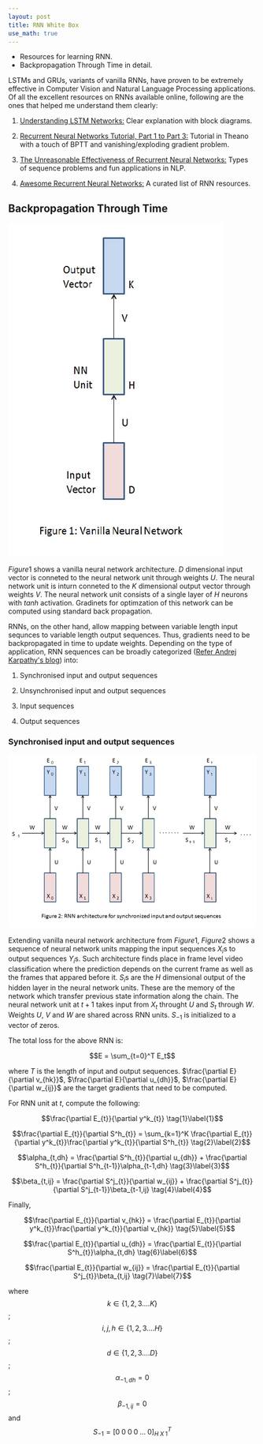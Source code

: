 ```yaml
---
layout: post
title: RNN White Box
use_math: true
---
```


* Resources for learning RNN.  
* Backpropagation Through Time in detail.

LSTMs and GRUs, variants of vanilla RNNs, have proven to be extremely effective in Computer Vision and Natural Language Processing applications. Of all the excellent resources on RNNs available online, following are the ones that helped me understand them clearly:

1. [Understanding LSTM Networks:](http://colah.github.io/posts/2015-08-Understanding-LSTMs/) Clear explanation with block diagrams.

2. [Recurrent Neural Networks Tutorial, Part 1 to Part 3:](http://www.wildml.com/2015/09/recurrent-neural-networks-tutorial-part-1-introduction-to-rnns/) Tutorial in Theano with a touch of BPTT and vanishing/exploding gradient problem.

3. [The Unreasonable Effectiveness of Recurrent Neural Networks:](http://karpathy.github.io/2015/05/21/rnn-effectiveness/) Types of sequence problems and fun applications in NLP.

4. [Awesome Recurrent Neural Networks:](https://github.com/kjw0612/awesome-rnn) A curated list of RNN resources.

## Backpropagation Through Time

![](/images/VanillaNN.jpg  "Vanilla Neural Network")

$Figure 1$ shows a vanilla neural network architecture. $D$ dimensional input vector is conneted to the neural network unit through weights $U$. The neural network unit is inturn conneted to the $K$ dimensional output vector through weights $V$. The neural network unit consists of a single layer of $H$ neurons with $tanh$ activation. Gradinets for optimzation of this network can be computed using standard back propagation.

RNNs, on the other hand, allow mapping between variable length input sequnces to variable length output sequences. Thus, gradients need to be backpropagated in time to update weights. Depending on the type of application, RNN sequences can be broadly categorized ([Refer Andrej Karpathy's blog](http://karpathy.github.io/2015/05/21/rnn-effectiveness/)) into:

1. Synchronised input and output sequences

2. Unsynchronised input and output sequences

3. Input sequences

4. Output sequences

### Synchronised input and output sequences

![](/images/RNNSyncIpOp.jpg  "RNN architecture for synchronized input and output sequences")

Extending vanilla neural network architecture from $Figure 1$, $Figure 2$ shows a sequence of neural network units mapping the input sequences $X_{i}$s to output sequences $Y_{i}$s. Such architecture finds place in frame level video classification where the prediction depends on the current frame as well as the frames that appared before it. $S_{i}$s are the $H$ dimensional output of the hidden layer in the neural network units. These are the memory of the network which transfer previous state information along the chain. The neural network unit at $t+1$ takes input from $X_{t}$ throught $U$ and $S_{t}$ through $W$. Weights $U$, $V$ and $W$ are shared across RNN units. $S_{-1}$ is initialized to a vector of zeros.

The total loss for the above RNN is:

$$E = \sum_{t=0}^T E_t$$

where $T$ is the length of input and output sequences. 
$\frac{\partial E}{\partial v_{hk}}$, $\frac{\partial E}{\partial u_{dh}}$, $\frac{\partial E}{\partial w_{ij}}$ are the target gradients that need to be computed.

For RNN unit at $t$, compute the following:

$$\frac{\partial E_{t}}{\partial y^k_{t}} \tag{1}\label{1}$$

$$\frac{\partial E_{t}}{\partial S^h_{t}} = \sum_{k=1}^K \frac{\partial E_{t}}{\partial y^k_{t}}\frac{\partial y^k_{t}}{\partial S^h_{t}} \tag{2}\label{2}$$

$$\alpha_{t,dh} = \frac{\partial S^h_{t}}{\partial u_{dh}} + \frac{\partial S^h_{t}}{\partial S^h_{t-1}}\alpha_{t-1,dh} \tag{3}\label{3}$$

$$\beta_{t,ij} = \frac{\partial S^j_{t}}{\partial w_{ij}} + \frac{\partial S^j_{t}}{\partial S^j_{t-1}}\beta_{t-1,ij} \tag{4}\label{4}$$

Finally,

$$\frac{\partial E_{t}}{\partial v_{hk}} = \frac{\partial E_{t}}{\partial y^k_{t}}\frac{\partial y^k_{t}}{\partial v_{hk}} \tag{5}\label{5}$$

$$\frac{\partial E_{t}}{\partial u_{dh}} = \frac{\partial E_{t}}{\partial S^h_{t}}\alpha_{t,dh} \tag{6}\label{6}$$

$$\frac{\partial E_{t}}{\partial w_{ij}} = \frac{\partial E_{t}}{\partial S^j_{t}}\beta_{t,ij} \tag{7}\label{7}$$

where $$k \in \{1,2,3....K\}$$; $$i,j,h \in \{1,2,3....H\}$$; $$d \in \{1,2,3....D\}$$; $$\alpha_{-1,dh} = 0$$; $$\beta_{-1,ij} = 0$$ and $$S_{-1} = [0\;0\;0\;0\;...\;0]^T_{H\;X\;1}$$



